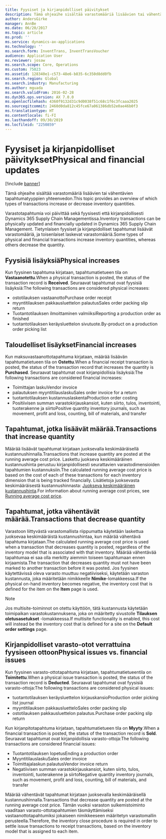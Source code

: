 ```yaml
---
title: Fyysiset ja kirjanpidolliset päivitykset
description: Tämä ohjeaihe sisältää varastomääriä lisäävien tai vähentävien tapahtumatyyppien yhteenvedon.
author: AndersGirke
manager: AnnBe
ms.date: 06/20/2017
ms.topic: article
ms.prod: ''
ms.service: dynamics-ax-applications
ms.technology: ''
ms.search.form: InventTrans, InventTransVoucher
audience: Application User
ms.reviewer: josaw
ms.search.scope: Core, Operations
ms.custom: 75023
ms.assetid: 128340e1-c573-48e6-b835-6c350d8dd0fb
ms.search.region: Global
ms.search.industry: Manufacturing
ms.author: mguada
ms.search.validFrom: 2016-02-28
ms.dyn365.ops.version: AX 7.0.0
ms.openlocfilehash: 4360f9132d31c9d0038f51c68c1f6c3fcaaa2025
ms.sourcegitcommit: 2460d0da812c45fce67a061386db52e0ae46b0f3
ms.translationtype: HT
ms.contentlocale: fi-FI
ms.lasthandoff: 09/30/2019
ms.locfileid: "2250859"
---
```

# <a name="physical-and-financial-updates"></a><span data-ttu-id="20e49-103">Fyysiset ja kirjanpidolliset päivitykset</span><span class="sxs-lookup"><span data-stu-id="20e49-103">Physical and financial updates</span></span>

[!include [banner](../includes/banner.md)]

<span data-ttu-id="20e49-104">Tämä ohjeaihe sisältää varastomääriä lisäävien tai vähentävien tapahtumatyyppien yhteenvedon.</span><span class="sxs-lookup"><span data-stu-id="20e49-104">This topic provides an overview of which types of transactions increase or decrease inventory quantities.</span></span> 

<span data-ttu-id="20e49-105">Varastotapahtumia voi päivittää sekä fyysisesti että kirjanpidollisesti Dynamics 365 Supply Chain Managementissa.</span><span class="sxs-lookup"><span data-stu-id="20e49-105">Inventory transactions can be physically updated and financially updated in Dynamics 365 Supply Chain Management.</span></span> <span data-ttu-id="20e49-106">Tietynlaisen fyysiset ja kirjanpidolliset tapahtumat lisäävät varastomääriä, ja toisenlaiset laskevat varastomääriä.</span><span class="sxs-lookup"><span data-stu-id="20e49-106">Some types of physical and financial transactions increase inventory quantities, whereas others decrease the quantity.</span></span>

## <a name="physical-increases"></a><span data-ttu-id="20e49-107">Fyysisiä lisäyksiä</span><span class="sxs-lookup"><span data-stu-id="20e49-107">Physical increases</span></span>
<span data-ttu-id="20e49-108">Kun fyysinen tapahtuma kirjataan, tapahtumatietueen tila on **Vastaanotettu**.</span><span class="sxs-lookup"><span data-stu-id="20e49-108">When a physical transaction is posted, the status of the transaction record is **Received**.</span></span> <span data-ttu-id="20e49-109">Seuraavat tapahtumat ovat fyysisiä lisäyksiä:</span><span class="sxs-lookup"><span data-stu-id="20e49-109">The following transactions are considered physical increases:</span></span>

-   <span data-ttu-id="20e49-110">ostotilauksen vastaanotto</span><span class="sxs-lookup"><span data-stu-id="20e49-110">Purchase order receipt</span></span>
-   <span data-ttu-id="20e49-111">myyntitilauksen pakkausluettelon palautus</span><span class="sxs-lookup"><span data-stu-id="20e49-111">Sales order packing slip return</span></span>
-   <span data-ttu-id="20e49-112">Tuotantotilauksen ilmoittaminen valmiiksi</span><span class="sxs-lookup"><span data-stu-id="20e49-112">Reporting a production order as finished</span></span>
-   <span data-ttu-id="20e49-113">tuotantotilauksen keräysluettelon sivutuote.</span><span class="sxs-lookup"><span data-stu-id="20e49-113">By-product on a production order picking list</span></span>

## <a name="financial-increases"></a><span data-ttu-id="20e49-114">Taloudelliset lisäykset</span><span class="sxs-lookup"><span data-stu-id="20e49-114">Financial increases</span></span>
<span data-ttu-id="20e49-115">Kun maksuvastaanottotapahtuma kirjataan, määrää lisäävän tapahtumatietueen tila on **Ostettu**.</span><span class="sxs-lookup"><span data-stu-id="20e49-115">When a financial receipt transaction is posted, the status of the transaction record that increases the quantity is **Purchased**.</span></span> <span data-ttu-id="20e49-116">Seuraavat tapahtumat ovat kirjanpidollisia lisäyksiä:</span><span class="sxs-lookup"><span data-stu-id="20e49-116">The following transactions are considered financial increases:</span></span>

-   <span data-ttu-id="20e49-117">Toimittajan lasku</span><span class="sxs-lookup"><span data-stu-id="20e49-117">Vendor invoice</span></span>
-   <span data-ttu-id="20e49-118">palautuksen myyntitilauslasku</span><span class="sxs-lookup"><span data-stu-id="20e49-118">Sales order invoice for a return</span></span>
-   <span data-ttu-id="20e49-119">tuotantotilauksen kustannuslaskenta</span><span class="sxs-lookup"><span data-stu-id="20e49-119">Production order costing</span></span>
-   <span data-ttu-id="20e49-120">Positiivisen summan varastokirjauskansiot, kuten siirto, tulos, inventointi, tuoterakenne ja siirto</span><span class="sxs-lookup"><span data-stu-id="20e49-120">Positive quantity inventory journals, such as movement, profit and loss, counting, bill of materials, and transfer</span></span>

## <a name="transactions-that-increase-quantity"></a><span data-ttu-id="20e49-121">Tapahtumat, jotka lisäävät määrää.</span><span class="sxs-lookup"><span data-stu-id="20e49-121">Transactions that increase quantity</span></span>
<span data-ttu-id="20e49-122">Määrää lisäävät tapahtumat kirjataan juoksevalla keskimääräisellä kustannushinnalla.</span><span class="sxs-lookup"><span data-stu-id="20e49-122">Transactions that increase quantity are posted at the running average cost price.</span></span> <span data-ttu-id="20e49-123">Laskettu juokseva keskimääräinen kustannushinta perustuu kirjanpidollisesti seurattavien varastodimensioiden tapahtumien kustannuksiin.</span><span class="sxs-lookup"><span data-stu-id="20e49-123">The calculated running average cost price is based on the cost of each of these transactions for each inventory dimension that is being tracked financially.</span></span> <span data-ttu-id="20e49-124">Lisätietoja juoksevasta keskimääräisestä kustannushinnasta: [Juokseva keskimääräinen kustannushinta](running-average-cost-price.md).</span><span class="sxs-lookup"><span data-stu-id="20e49-124">For information about running average cost prices, see [Running average cost price](running-average-cost-price.md).</span></span>

## <a name="transactions-that-decrease-quantity"></a><span data-ttu-id="20e49-125">Tapahtumat, jotka vähentävät määrää.</span><span class="sxs-lookup"><span data-stu-id="20e49-125">Transactions that decrease quantity</span></span>
<span data-ttu-id="20e49-126">Varastoon liittyvästä varastomallista riippumatta käytetään laskettua juoksevaa keskimääräistä kustannushintaa, kun määrää vähentävä tapahtuma kirjataan.</span><span class="sxs-lookup"><span data-stu-id="20e49-126">The calculated running average cost price is used  when a transaction that decreases quantity is posted, regardless of the inventory model that is associated with that inventory.</span></span> <span data-ttu-id="20e49-127">Määrää vähentävää tapahtumaa ei saa olla merkitty aiemmin toiseen tapahtumaan ennen kirjaamista.</span><span class="sxs-lookup"><span data-stu-id="20e49-127">The transaction that decreases quantity must not have been marked to another transaction before it was posted.</span></span> <span data-ttu-id="20e49-128">Jos fyysinen käytettävissä oleva varasto muuttuu negatiiviseksi, käytetään varaston kustannusta, joka määritetään nimikkeelle **Nimike**-lomakkeessa.</span><span class="sxs-lookup"><span data-stu-id="20e49-128">If the physical on-hand inventory becomes negative, the inventory cost that is defined for the item on the **Item** page is used.</span></span> 

> [!NOTE]
> <span data-ttu-id="20e49-129">Jos multisite-toiminnot on otettu käyttöön, tätä kustannusta käytetään toimipaikan varastokustannuksena, joka on määritetty sivustolle **Tilauksen oletusasetukset** -lomakkeessa.</span><span class="sxs-lookup"><span data-stu-id="20e49-129">If multisite functionality is enabled, this cost will instead be the inventory cost that is defined for a site on the **Default order settings** page.</span></span>

## <a name="physical-issues-vs-financial-issues"></a><span data-ttu-id="20e49-130">Kirjanpidolliset varasto-otot verrattuina fyysiseen ottoon</span><span class="sxs-lookup"><span data-stu-id="20e49-130">Physical issues vs. financial issues</span></span>
<span data-ttu-id="20e49-131">Kun fyysinen varasto-ottotapahtuma kirjataan, tapahtumatietueentila on **Toimitettu**.</span><span class="sxs-lookup"><span data-stu-id="20e49-131">When a physical issue transaction is posted, the status of the transaction record is **Deducted**.</span></span> <span data-ttu-id="20e49-132">Seuraavat tapahtumat ovat fyysisiä varasto-ottoja:</span><span class="sxs-lookup"><span data-stu-id="20e49-132">The following transactions are considered physical issues:</span></span>

-   <span data-ttu-id="20e49-133">tuotantotilauksen keräysluettelon kirjauskansio</span><span class="sxs-lookup"><span data-stu-id="20e49-133">Production order picking list journal</span></span>
-   <span data-ttu-id="20e49-134">myyntitilauksen pakkausluettelo</span><span class="sxs-lookup"><span data-stu-id="20e49-134">Sales order packing slip</span></span>
-   <span data-ttu-id="20e49-135">ostotilauksen pakkausluettelon palautus.</span><span class="sxs-lookup"><span data-stu-id="20e49-135">Purchase order packing slip return</span></span>

<span data-ttu-id="20e49-136">Kun kirjanpitotapahtuma kirjataan, tapahtumatietueen tila on **Myyty**.</span><span class="sxs-lookup"><span data-stu-id="20e49-136">When a financial transaction is posted, the status of the transaction record is **Sold**.</span></span> <span data-ttu-id="20e49-137">Seuraavat tapahtumat ovat kirjanpidollisia varasto-ottoja:</span><span class="sxs-lookup"><span data-stu-id="20e49-137">The following transactions are considered financial issues:</span></span>

-   <span data-ttu-id="20e49-138">Tuotantotilauksen lopetus</span><span class="sxs-lookup"><span data-stu-id="20e49-138">Ending a production order</span></span>
-   <span data-ttu-id="20e49-139">Myyntitilauslasku</span><span class="sxs-lookup"><span data-stu-id="20e49-139">Sales order invoice</span></span>
-   <span data-ttu-id="20e49-140">Toimittajalaskun palautus</span><span class="sxs-lookup"><span data-stu-id="20e49-140">Vendor invoice return</span></span>
-   <span data-ttu-id="20e49-141">Negatiivisen summan varastokirjauskansiot, kuten siirto, tulos, inventointi, tuoterakenne ja siirto</span><span class="sxs-lookup"><span data-stu-id="20e49-141">Negative quantity inventory journals, such as movement, profit and loss, counting, bill of materials, and transfer</span></span>

<span data-ttu-id="20e49-142">Määrää vähentävät tapahtumat kirjataan juoksevalla keskimääräisellä kustannushinnalla.</span><span class="sxs-lookup"><span data-stu-id="20e49-142">Transactions that decrease quantity are posted at the running average cost price.</span></span> <span data-ttu-id="20e49-143">Tämän vuoksi varaston sulkemistoiminto vaaditaan varasto-ottotapahtumien täsmäyttämiseksi vastaanottotapahtumiksi jokaiseen nimikkeeseen määritetyn varastomallin perusteella.</span><span class="sxs-lookup"><span data-stu-id="20e49-143">Therefore, the inventory close procedure is required in order to settle issue transactions to receipt transactions, based on the inventory model that is assigned to each item.</span></span>
